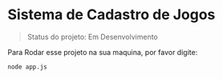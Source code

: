 <h1> Sistema de Cadastro de Jogos</h1>

>Status do projeto: Em Desenvolvimento

Para Rodar esse projeto na sua maquina, por favor digite:
```
node app.js
```
